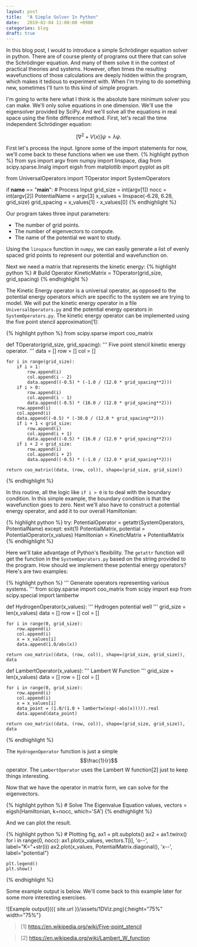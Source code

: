 ```yaml
---
layout: post
title:  "A Simple Solver In Python"
date:   2019-02-04 11:00:00 +0900
categories: blog
draft: true
---
```


In this blog post, I would to introduce a simple Schrödinger equation solver
in python. There are of course plenty of programs out there that can solve
the Schrödinger equation. And many of them solve it in the context of practical
theories and systems. However, often times the resulting wavefunctions of
those calculations are deeply hidden within the program, which makes it tedious
to experiment with. When I'm trying to do something new, sometimes I'll turn
to this kind of simple program.

I'm going to write here what I think is the absolute bare minimum solver you
can make. We'll only solve equations in one dimension. We'll use the
eigensolver provided by SciPy. And we'll solve all the equations in real space
using the finite difference method. First, let's recall the time independent
Schrödinger equation:

$$\begin{equation}
\big[\nabla^2 + V(x)\big] \psi = \lambda \psi.
\end{equation}$$

First let's process the input. Ignore some of the import statements for now,
we'll come back to these functions when we use them.
{% highlight python %}
from sys import argv
from numpy import linspace, diag
from scipy.sparse.linalg import eigsh
from matplotlib import pyplot as plt

from UniversalOperators import TOperator
import SystemOperators

if __name__ == "__main__":
    # Process Input
    grid_size = int(argv[1])
    nocc = int(argv[2])
    PotentialName = argv[3]
    x_values = linspace(-6.28, 6.28, grid_size)
    grid_spacing = x_values[1] - x_values[0]
{% endhighlight %}

Our program takes three input parameters:
* The number of grid points.
* The number of eigenvectors to compute.
* The name of the potential we want to study.

Using the `linspace` function in `numpy`, we can easily generate a list of
evenly spaced grid points to represent our potential and wavefunction on.

Next we need a matrix that represents the kinetic energy:
{% highlight python %}
    # Build Operator
    KineticMatrix = TOperator(grid_size, grid_spacing)
{% endhighlight %}

The Kinetic Energy operator is a universal operator, as opposed to the
potential energy operators which are specific to the system we are trying
to model. We will put the kinetic energy operator in a file
`UniversalOperators.py` and the potential energy operators in
`SystemOperators.py`. The kinetic energy operator can be implemented using the
five point stencil approximation[1]:

{% highlight python %}
from scipy.sparse import coo_matrix

def TOperator(grid_size, grid_spacing):
    '''
    Five point stencil kinetic energy operator.
    '''
    data = []
    row = []
    col = []

    for i in range(grid_size):
        if i > 1:
            row.append(i)
            col.append(i - 2)
            data.append((-0.5) * (-1.0 / (12.0 * grid_spacing**2)))
        if i > 0:
            row.append(i)
            col.append(i - 1)
            data.append((-0.5) * (16.0 / (12.0 * grid_spacing**2)))
        row.append(i)
        col.append(i)
        data.append((-0.5) * (-30.0 / (12.0 * grid_spacing**2)))
        if i + 1 < grid_size:
            row.append(i)
            col.append(i + 1)
            data.append((-0.5) * (16.0 / (12.0 * grid_spacing**2)))
        if i + 2 < grid_size:
            row.append(i)
            col.append(i + 2)
            data.append((-0.5) * (-1.0 / (12.0 * grid_spacing**2)))

    return coo_matrix((data, (row, col)), shape=(grid_size, grid_size))
{% endhighlight %}

In this routine, all the logic like `if i > 0` is to deal with the boundary
condition. In this simple example, the boundary condition is that the
wavefunction goes to zero. Next we'll also have to
construct a potential energy operator, and add it to our overall Hamiltonian:

{% highlight python %}
    try:
        PotentialOperator = getattr(SystemOperators, PotentialName)
    except:
        exit(1)
    PotentialMatrix, potential = PotentialOperator(x_values)
    Hamiltonian = KineticMatrix + PotentialMatrix
{% endhighlight %}

Here we'll take advantage of Python's flexibility. The `getattr` function
will get the function in the `SystemOperators.py` based on the string provided
to the program. How should we implement these potential energy operators?
Here's are two examples:

{% highlight python %}
'''
Generate operators representing various systems.
'''
from scipy.sparse import coo_matrix
from scipy import exp
from scipy.special import lambertw

def HydrogenOperator(x_values):
    '''
    Hydrogen potential well
    '''
    grid_size = len(x_values)
    data = []
    row = []
    col = []

    for i in range(0, grid_size):
        row.append(i)
        col.append(i)
        x = x_values[i]
        data.append(1.0/abs(x))

    return coo_matrix((data, (row, col)), shape=(grid_size, grid_size)), data

def LambertOperator(x_values):
    '''
    Lambert W Function
    '''
    grid_size = len(x_values)
    data = []
    row = []
    col = []

    for i in range(0, grid_size):
        row.append(i)
        col.append(i)
        x = x_values[i]
        data_point = (1.0/(1.0 + lambertw(exp(-abs(x))))).real
        data.append(data_point)

    return coo_matrix((data, (row, col)), shape=(grid_size, grid_size)), data
{% endhighlight %}

The `HydrogenOperator` function is just a simple $$\frac{1}{r}$$ operator.  The
`LambertOperator` uses the Lambert W function[2] just to keep things
interesting.

Now that we have the operator in matrix form, we can solve for the eigenvectors.

{% highlight python %}
    # Solve The Eigenvalue Equation
    values, vectors = eigsh(Hamiltonian, k=nocc, which='SA')
{% endhighlight %}

And we can plot the result.

{% highlight python %}
    # Plotting
    fig, ax1 = plt.subplots()
    ax2 = ax1.twinx()
    for i in range(0, nocc):
        ax1.plot(x_values, vectors.T[i], 'o--', label="K="+str(i))
    ax2.plot(x_values, PotentialMatrix.diagonal(), 'x--', label="potential")

    plt.legend()
    plt.show()
{% endhighlight %}

Some example output is below. We'll come back to this example later
for some more interesting exercises.

![Example output]({{ site.url }}/assets/1DViz.png){:height="75%" width="75%"}

> [1] https://en.wikipedia.org/wiki/Five-point_stencil

> [2] https://en.wikipedia.org/wiki/Lambert_W_function

